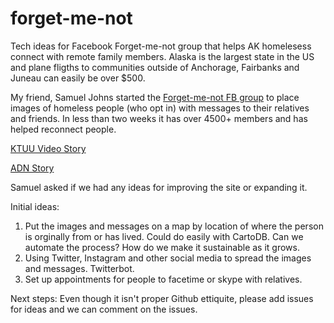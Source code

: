 # forget-me-not
Tech ideas for Facebook Forget-me-not group that helps AK homelesess connect with remote family members.
Alaska is the largest state in the US and plane fligths to communities outside of Anchorage, Fairbanks and Juneau can easily be over $500. 

My friend, Samuel Johns started the [Forget-me-not FB group](https://www.facebook.com/groups/1607335859320104/) to place images of homeless people (who opt in) with messages to their relatives and friends. 
In less than two weeks it has over 4500+ members and has helped reconnect people. 

[KTUU Video Story](http://www.ktuu.com/news/news/facebook-group-works-to-connect-homeless-with-families/33623714)

[ADN Story](http://www.adn.com/article/20150616/facebook-group-becomes-way-homeless-connect-loved-ones-back-home)

Samuel asked if we had any ideas for improving the site or expanding it.

Initial ideas:

1. Put the images and messages on a map by location of where the person is orginally from or has lived. Could do easily with CartoDB. Can we automate the process? How do we make it sustainable as it grows.  
2. Using Twitter, Instagram and other social media to spread the images and messages. Twitterbot.
3. Set up appointments for people to facetime or skype with relatives. 

Next steps: Even though it isn't proper Github ettiquite, please add issues for ideas and we can comment on the issues. 
